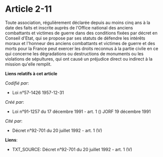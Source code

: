 # Article 2-11

Toute association, régulièrement déclarée depuis au moins cinq ans à la date des faits et inscrite auprès de l'Office
national des anciens combattants et victimes de guerre dans des conditions fixées par décret en Conseil d'Etat, qui se
propose par ses statuts de défendre les intérêts moraux et l'honneur des anciens combattants et victimes de guerre et des
morts pour la France peut exercer les droits reconnus à la partie civile en ce qui concerne les dégradations ou destructions
de monuments ou les violations de sépultures, qui ont causé un préjudice direct ou indirect à la mission qu'elle remplit.

**Liens relatifs à cet article**

_Codifié par_:

  - Loi n°57-1426 1957-12-31

_Créé par_:

  - Loi n°91-1257 du 17 décembre 1991 - art. 1 () JORF 19 décembre 1991

_Cité par_:

  - Décret n°92-701 du 20 juillet 1992 - art. 1 (V)

**Liens**:

  - TXT_SOURCE: Décret n°92-701 du 20 juillet 1992 - art. 1 (V)
